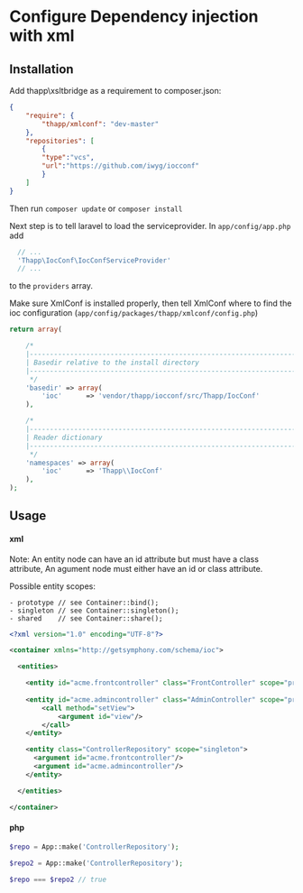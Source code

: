 # Configure Dependency injection with xml


## Installation

Add thapp\xsltbridge as a requirement to composer.json:

```json
{
    "require": {
        "thapp/xmlconf": "dev-master"
    },
    "repositories": [
        {
        "type":"vcs",
        "url":"https://github.com/iwyg/iocconf"
        }
    ]
}
```

Then run `composer update` or `composer install`

Next step is to tell laravel to load the serviceprovider. In `app/config/app.php` add

```php
  // ...
  'Thapp\IocConf\IocConfServiceProvider' 
  // ...
```
to the `providers` array.

Make sure XmlConf is installed properly, then tell XmlConf where to find the ioc configuration (`app/config/packages/thapp/xmlconf/config.php`)

```php
return array(

    /*
    |--------------------------------------------------------------------------
    | Basedir relative to the install directory
    |--------------------------------------------------------------------------
     */
    'basedir' => array(
        'ioc'      => 'vendor/thapp/iocconf/src/Thapp/IocConf'
    ),

    /*
    |--------------------------------------------------------------------------
    | Reader dictionary
    |--------------------------------------------------------------------------
     */
    'namespaces' => array(
        'ioc'      => 'Thapp\\IocConf'
    ),
);


```

## Usage

#### xml

Note: An entity node can have an id attribute but must have a class attribute,
An agument node must either have an id or class attribute.

Possible entity scopes: 

```
- prototype // see Container::bind();
- singleton // see Container::singleton();
- shared    // see Container::share();

```


```xml
<?xml version="1.0" encoding="UTF-8"?>

<container xmlns="http://getsymphony.com/schema/ioc">

  <entities>

    <entity id="acme.frontcontroller" class="FrontController" scope="prototype"/>
    
    <entity id="acme.admincontroller" class="AdminController" scope="prototype">
    	<call method="setView">
    		<argument id="view"/>
    	</call>
    </entity>

    <entity class="ControllerRepository" scope="singleton">
      <argument id="acme.frontcontroller"/>
      <argument id="acme.admincontroller"/>
    </entity>

  </entities>

</container>    

```
#### php

```php
$repo = App::make('ControllerRepository');

$repo2 = App::make('ControllerRepository');

$repo === $repo2 // true

```

